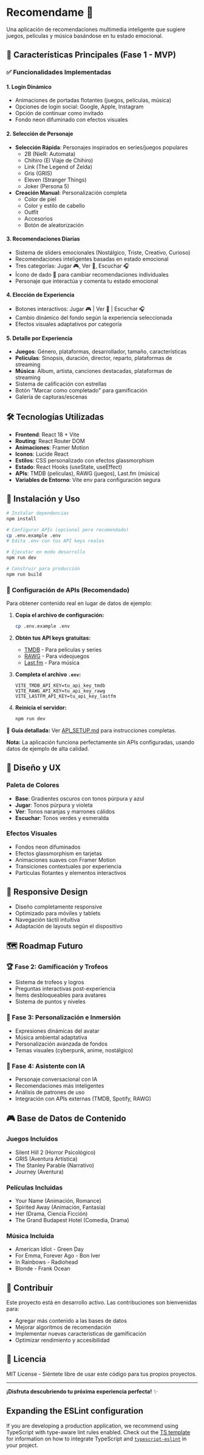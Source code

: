 # Recomendame 🚀

Una aplicación de recomendaciones multimedia inteligente que sugiere juegos, películas y música basándose en tu estado emocional.

## 🎯 Características Principales (Fase 1 - MVP)

### ✅ Funcionalidades Implementadas

#### 1. **Login Dinámico**
- Animaciones de portadas flotantes (juegos, películas, música)
- Opciones de login social: Google, Apple, Instagram
- Opción de continuar como invitado
- Fondo neon difuminado con efectos visuales

#### 2. **Selección de Personaje**
- **Selección Rápida**: Personajes inspirados en series/juegos populares
  - 2B (NieR: Automata)
  - Chihiro (El Viaje de Chihiro)
  - Link (The Legend of Zelda)
  - Gris (GRIS)
  - Eleven (Stranger Things)
  - Joker (Persona 5)
- **Creación Manual**: Personalización completa
  - Color de piel
  - Color y estilo de cabello
  - Outfit
  - Accesorios
  - Botón de aleatorización

#### 3. **Recomendaciones Diarias**
- Sistema de sliders emocionales (Nostálgico, Triste, Creativo, Curioso)
- Recomendaciones inteligentes basadas en estado emocional
- Tres categorías: Jugar 🎮, Ver 🎥, Escuchar 🎧
- Ícono de dado 🎲 para cambiar recomendaciones individuales
- Personaje que interactúa y comenta tu estado emocional

#### 4. **Elección de Experiencia**
- Botones interactivos: Jugar 🎮 | Ver 🎥 | Escuchar 🎧
- Cambio dinámico del fondo según la experiencia seleccionada
- Efectos visuales adaptativos por categoría

#### 5. **Detalle por Experiencia**
- **Juegos**: Género, plataformas, desarrollador, tamaño, características
- **Películas**: Sinopsis, duración, director, reparto, plataformas de streaming
- **Música**: Álbum, artista, canciones destacadas, plataformas de streaming
- Sistema de calificación con estrellas
- Botón "Marcar como completado" para gamificación
- Galería de capturas/escenas

## 🛠️ Tecnologías Utilizadas

- **Frontend**: React 18 + Vite
- **Routing**: React Router DOM
- **Animaciones**: Framer Motion
- **Iconos**: Lucide React
- **Estilos**: CSS personalizado con efectos glassmorphism
- **Estado**: React Hooks (useState, useEffect)
- **APIs**: TMDB (películas), RAWG (juegos), Last.fm (música)
- **Variables de Entorno**: Vite env para configuración segura

## 🚀 Instalación y Uso

```bash
# Instalar dependencias
npm install

# Configurar APIs (opcional pero recomendado)
cp .env.example .env
# Edita .env con tus API keys reales

# Ejecutar en modo desarrollo
npm run dev

# Construir para producción
npm run build
```

### 🔑 Configuración de APIs (Recomendado)

Para obtener contenido real en lugar de datos de ejemplo:

1. **Copia el archivo de configuración:**
   ```bash
   cp .env.example .env
   ```

2. **Obtén tus API keys gratuitas:**
   - [TMDB](https://www.themoviedb.org/settings/api) - Para películas y series
   - [RAWG](https://rawg.io/apidocs) - Para videojuegos
   - [Last.fm](https://www.last.fm/api/account/create) - Para música

3. **Completa el archivo `.env`:**
   ```env
   VITE_TMDB_API_KEY=tu_api_key_tmdb
   VITE_RAWG_API_KEY=tu_api_key_rawg
   VITE_LASTFM_API_KEY=tu_api_key_lastfm
   ```

4. **Reinicia el servidor:**
   ```bash
   npm run dev
   ```

📖 **Guía detallada:** Ver [API_SETUP.md](./API_SETUP.md) para instrucciones completas.

**Nota:** La aplicación funciona perfectamente sin APIs configuradas, usando datos de ejemplo de alta calidad.

## 🎨 Diseño y UX

### Paleta de Colores
- **Base**: Gradientes oscuros con tonos púrpura y azul
- **Jugar**: Tonos púrpura y violeta
- **Ver**: Tonos naranjas y marrones cálidos
- **Escuchar**: Tonos verdes y esmeralda

### Efectos Visuales
- Fondos neon difuminados
- Efectos glassmorphism en tarjetas
- Animaciones suaves con Framer Motion
- Transiciones contextuales por experiencia
- Partículas flotantes y elementos interactivos

## 📱 Responsive Design

- Diseño completamente responsive
- Optimizado para móviles y tablets
- Navegación táctil intuitiva
- Adaptación de layouts según el dispositivo

## 🗺️ Roadmap Futuro

### 🏆 Fase 2: Gamificación y Trofeos
- Sistema de trofeos y logros
- Preguntas interactivas post-experiencia
- Ítems desbloqueables para avatares
- Sistema de puntos y niveles

### 🌈 Fase 3: Personalización e Inmersión
- Expresiones dinámicas del avatar
- Música ambiental adaptativa
- Personalización avanzada de fondos
- Temas visuales (cyberpunk, anime, nostálgico)

### 🧠 Fase 4: Asistente con IA
- Personaje conversacional con IA
- Recomendaciones más inteligentes
- Análisis de patrones de uso
- Integración con APIs externas (TMDB, Spotify, RAWG)

## 🎮 Base de Datos de Contenido

### Juegos Incluidos
- Silent Hill 2 (Horror Psicológico)
- GRIS (Aventura Artística)
- The Stanley Parable (Narrativo)
- Journey (Aventura)

### Películas Incluidas
- Your Name (Animación, Romance)
- Spirited Away (Animación, Fantasía)
- Her (Drama, Ciencia Ficción)
- The Grand Budapest Hotel (Comedia, Drama)

### Música Incluida
- American Idiot - Green Day
- For Emma, Forever Ago - Bon Iver
- In Rainbows - Radiohead
- Blonde - Frank Ocean

## 🤝 Contribuir

Este proyecto está en desarrollo activo. Las contribuciones son bienvenidas para:

- Agregar más contenido a las bases de datos
- Mejorar algoritmos de recomendación
- Implementar nuevas características de gamificación
- Optimizar rendimiento y accesibilidad

## 📄 Licencia

MIT License - Siéntete libre de usar este código para tus propios proyectos.

---

**¡Disfruta descubriendo tu próxima experiencia perfecta!** ✨

## Expanding the ESLint configuration

If you are developing a production application, we recommend using TypeScript with type-aware lint rules enabled. Check out the [TS template](https://github.com/vitejs/vite/tree/main/packages/create-vite/template-react-ts) for information on how to integrate TypeScript and [`typescript-eslint`](https://typescript-eslint.io) in your project.
